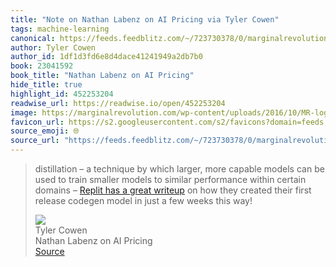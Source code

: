 ```yaml
---
title: "Note on Nathan Labenz on AI Pricing via Tyler Cowen"
tags: machine-learning
canonical: https://feeds.feedblitz.com/~/723730378/0/marginalrevolution~Nathan-Labenz-on-AI-pricing.html
author: Tyler Cowen
author_id: 1df1d3fd6e8d4dace41241949a2db7b0
book: 23041592
book_title: "Nathan Labenz on AI Pricing"
hide_title: true
highlight_id: 452253204
readwise_url: https://readwise.io/open/452253204
image: https://marginalrevolution.com/wp-content/uploads/2016/10/MR-logo-thumbnail.png
favicon_url: https://s2.googleusercontent.com/s2/favicons?domain=feeds.feedblitz.com
source_emoji: 🌐
source_url: "https://feeds.feedblitz.com/~/723730378/0/marginalrevolution~Nathan-Labenz-on-AI-pricing.html#:~:text=distillation%20%E2%80%93%20a,weeks%20this%20way%21"
---
```


> distillation – a technique by which larger, more capable models can be used to train smaller models to similar performance within certain domains – [Replit has a great writeup](https://feeds.feedblitz.com/~/t/0/0/marginalrevolution/~https://secure-web.cisco.com/1xqmtxVcmVNPuL8RUpolR3MMncTV1GSaDd-XPlt3OGvpWNOvbwNZjOFIDSdl5DVcwH97KG7iFDctslHU0XVm1POUbhUPp3V_VQgNi5bOEpxKvw_ghwpqvdLBoOjz2tgn8amsP30dFscGLb_kDhjF4XytT8h8N0llZbphhIPHiXHa39bm3W5rsgYADsUgwNb1yMvPruVs8bFsKrJxZXhgWLaEsRCv9Y_KH5NbF94hZXRgtsuUG18C-ex_GuRBykQPt55-fowRThNcQ9--NePrVbk3noN8WP2Eew23_f8zyMWmxiZ38yAqSruU5Nb_qkfHMcncBDQFQ0F4De8gppsaVZPxX0S2eCn3U4g8rk0w7H4cOtmNrMmIEOA7f4zcHCEHwaLGaFTNptalyFMeLpxCa-x90cBxX4gZvjo6YzYLAia60BzJgc9j6ptCZmjlcTqa4/https%3A%2F%2Fblog.replit.com%2Fai) on how they created their first release codegen model in just a few weeks this way!
> <div class="quoteback-footer"><div class="quoteback-avatar"><img class="mini-favicon" src="https://s2.googleusercontent.com/s2/favicons?domain=feeds.feedblitz.com"></div><div class="quoteback-metadata"><div class="metadata-inner"><span style="display:none">FROM:</span><div aria-label="Tyler Cowen" class="quoteback-author"> Tyler Cowen</div><div aria-label="Nathan Labenz on AI Pricing" class="quoteback-title"> Nathan Labenz on AI Pricing</div></div></div><div class="quoteback-backlink"><a target="_blank" aria-label="go to the full text of this quotation" rel="noopener" href="https://feeds.feedblitz.com/~/723730378/0/marginalrevolution~Nathan-Labenz-on-AI-pricing.html#:~:text=distillation%20%E2%80%93%20a,weeks%20this%20way%21" class="quoteback-arrow"> Source</a></div></div>